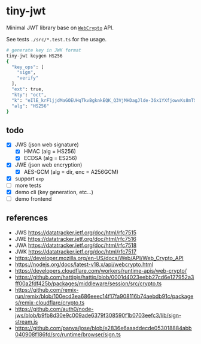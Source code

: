 # tiny-jwt

Minimal JWT library base on [`WebCrypto`](https://developer.mozilla.org/en-US/docs/Web/API/Web_Crypto_API) API.

See tests `./src/*.test.ts` for the usage.

```sh
# generate key in JWK format
tiny-jwt keygen HS256
{
  "key_ops": [
    "sign",
    "verify"
  ],
  "ext": true,
  "kty": "oct",
  "k": "eIlE_krFljjdMaGOEUHqTkvBgknkEQK_Q3VjMHDagJlde-36x1YXfjowvKs8mTSH6gJyml6HvW1qLhG75HOW_g",
  "alg": "HS256"
}
```

## todo

- [x] JWS (json web signature)
  - [x] HMAC (alg = HS256)
  - [x] ECDSA (alg = ES256)
- [x] JWE (json web encryption)
  - [x] AES-GCM (alg = dir, enc = A256GCM)
- [x] support `exp`
- [ ] more tests
- [x] demo cli (key generation, etc...)
- [ ] demo frontend

## references

- JWS https://datatracker.ietf.org/doc/html/rfc7515
- JWE https://datatracker.ietf.org/doc/html/rfc7516
- JWA https://datatracker.ietf.org/doc/html/rfc7518
- JWK https://datatracker.ietf.org/doc/html/rfc7517
- https://developer.mozilla.org/en-US/docs/Web/API/Web_Crypto_API
- https://nodejs.org/docs/latest-v18.x/api/webcrypto.html
- https://developers.cloudflare.com/workers/runtime-apis/web-crypto/
- https://github.com/hattipjs/hattip/blob/0001d4023eebb27cd6e127952a3ff00a2fdf425b/packages/middleware/session/src/crypto.ts
- https://github.com/remix-run/remix/blob/100ecd3ea686eeec14f17fa908116b74aebdb91c/packages/remix-cloudflare/crypto.ts
- https://github.com/auth0/node-jws/blob/b9fb8d30e9c009ade6379f308590f1b0703eefc3/lib/sign-stream.js
- https://github.com/panva/jose/blob/e2836e6aaaddecde053018884abb040908f186fd/src/runtime/browser/sign.ts
